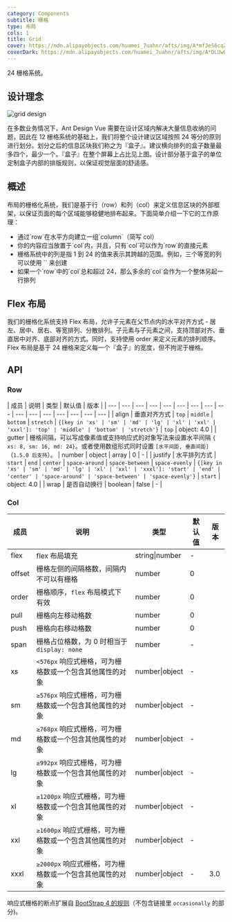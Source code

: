 ```yaml
---
category: Components
subtitle: 栅格
type: 布局
cols: 1
title: Grid
cover: https://mdn.alipayobjects.com/huamei_7uahnr/afts/img/A*mfJeS6cqZrEAAAAAAAAAAAAADrJ8AQ/original
coverDark: https://mdn.alipayobjects.com/huamei_7uahnr/afts/img/A*DLUwQ4B2_zQAAAAAAAAAAAAADrJ8AQ/original
---
```


24 栅格系统。

## 设计理念

<div class="grid-demo">
  <img src="https://gw.alipayobjects.com/zos/bmw-prod/9189c9ef-c601-40dc-9960-c11dbb681888.svg" alt="grid design" />
</div>

在多数业务情况下，Ant Design Vue 需要在设计区域内解决大量信息收纳的问题，因此在 12 栅格系统的基础上，我们将整个设计建议区域按照 24 等分的原则进行划分。划分之后的信息区块我们称之为『盒子』。建议横向排列的盒子数量最多四个，最少一个。『盒子』在整个屏幕上占比见上图。设计部分基于盒子的单位定制盒子内部的排版规则，以保证视觉层面的舒适感。

## 概述

布局的栅格化系统，我们是基于行（row）和列（col）来定义信息区块的外部框架，以保证页面的每个区域能够稳健地排布起来。下面简单介绍一下它的工作原理：

- 通过\`row\`在水平方向建立一组\`column\`（简写 col）
- 你的内容应当放置于\`col\`内，并且，只有\`col\`可以作为\`row\`的直接元素
- 栅格系统中的列是指 1 到 24 的值来表示其跨越的范围。例如，三个等宽的列可以使用 \`<a-col :span="8" />\` 来创建
- 如果一个\`row\`中的\`col\`总和超过 24，那么多余的\`col\`会作为一个整体另起一行排列

## Flex 布局

我们的栅格化系统支持 Flex 布局，允许子元素在父节点内的水平对齐方式 - 居左、居中、居右、等宽排列、分散排列。子元素与子元素之间，支持顶部对齐、垂直居中对齐、底部对齐的方式。同时，支持使用 order 来定义元素的排列顺序。 Flex 布局是基于 24 栅格来定义每一个『盒子』的宽度，但不拘泥于栅格。

## API

### Row

| 成员 | 说明 | 类型 | 默认值 | 版本 |
| --- | --- | --- | --- | --- | --- | --- | --- | --- | --- | --- | --- | --- | --- | --- | --- |
| align | 垂直对齐方式 | `top` \| `middle` \| `bottom` \| `stretch` \| `{[key in 'xs' | 'sm' | 'md' | 'lg' | 'xl' | 'xxl' | 'xxxl']: 'top' | 'middle' | 'bottom' | 'stretch'}` | `top` | object: 4.0 |
| gutter | 栅格间隔，可以写成像素值或支持响应式的对象写法来设置水平间隔 `{ xs: 8, sm: 16, md: 24}`。或者使用数组形式同时设置 `[水平间距, 垂直间距]`（`1.5.0 后支持`）。 | number \| object \| array | 0 | - |
| justify | 水平排列方式 | `start` \| `end` \| `center` \| `space-around` \| `space-between` \| `space-evenly` \| `{[key in 'xs' | 'sm' | 'md' | 'lg' | 'xl' | 'xxl' | 'xxxl']: 'start' | 'end' | 'center' | 'space-around' | 'space-between' | 'space-evenly'}` | `start` | object: 4.0 |
| wrap | 是否自动换行 | boolean | false | - |

### Col

| 成员 | 说明 | 类型 | 默认值 | 版本 |
| --- | --- | --- | --- | --- |
| flex | flex 布局填充 | string\|number | - |  |
| offset | 栅格左侧的间隔格数，间隔内不可以有栅格 | number | 0 |  |
| order | 栅格顺序，`flex` 布局模式下有效 | number | 0 |  |
| pull | 栅格向左移动格数 | number | 0 |  |
| push | 栅格向右移动格数 | number | 0 |  |
| span | 栅格占位格数，为 0 时相当于 `display: none` | number | - |  |
| xs | `<576px` 响应式栅格，可为栅格数或一个包含其他属性的对象 | number\|object | - |  |
| sm | `≥576px` 响应式栅格，可为栅格数或一个包含其他属性的对象 | number\|object | - |  |
| md | `≥768px` 响应式栅格，可为栅格数或一个包含其他属性的对象 | number\|object | - |  |
| lg | `≥992px` 响应式栅格，可为栅格数或一个包含其他属性的对象 | number\|object | - |  |
| xl | `≥1200px` 响应式栅格，可为栅格数或一个包含其他属性的对象 | number\|object | - |  |
| xxl | `≥1600px` 响应式栅格，可为栅格数或一个包含其他属性的对象 | number\|object | - |  |
| xxxl | `≥2000px` 响应式栅格，可为栅格数或一个包含其他属性的对象 | number\|object | - | 3.0 |

响应式栅格的断点扩展自 [BootStrap 4 的规则](https://getbootstrap.com/docs/4.0/layout/overview/#responsive-breakpoints)（不包含链接里 `occasionally` 的部分)。

